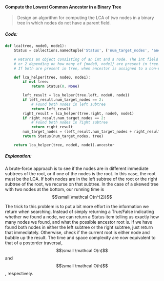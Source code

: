 #### Compute the Lowest Common Ancestor in a Binary Tree

> Design an algorithm for computing the LCA of two nodes in a binary tree in which nodes do not have a parent field.

##### Code:

```py
def lca(tree, node0, node1):
    Status = collections.namedtuple('Status', ('num_target_nodes', 'ancestor'))

    # Returns an object consisting of an int and a node. The int field is 0, 1,
    # or 2 depending on how many of {node0, node1} are present in tree.
    # If both are present in tree, when ancestor is assigned to a non-null value, it is the lca

    def lca_helper(tree, node0, node1):
        if not tree:
            return Status(0, None)

        left_result = lca_helper(tree.left, node0, node1)
        if left_result.num_target_nodes == 2:
            # Found both nodes in left subtree
            return left_result
        right_result = lca_helper(tree.right, node0, node1)
        if right_result.num_target_nodes == 2:
            # Found both nodes in right subtree
            return right_result
        num_target_nodes = (left_result.num_target_nodes + right_result.num_target_nodes + (node0, node1).count(tree))
        return Status(num_target_nodes, tree)

    return lca_helper(tree, node0, node1).ancestor
```

##### Explanation:

A brute-force approach is to see if the nodes are in different immediate subtrees of the root, or if one of the nodes is the root. In this case, the root must be the LCA. If both nodes are in the left subtree of the root or the right subtree of the root, we recurse on that subtree. In the case of a skewed tree with two nodes at the bottom, our running time is $$\small \mathcal O(n^{2})$$

The trick to this problem is to put a bit more effort in the information we return when searching. Instead of simply returning a True/False indicating whether we found a node, we can return a Status item telling us exactly how many nodes we found, and what the possible ancestor root is. If we have found both nodes in either the left subtree or the right subtree, just return that immediately. Otherwise, check if the current root is either node and bubble up the result. The time and space complexity are now equivalent to that of a postorder traversal, $$\small \mathcal O(n)$$ and $$\small \mathcal O(h)$$, respectively. 

